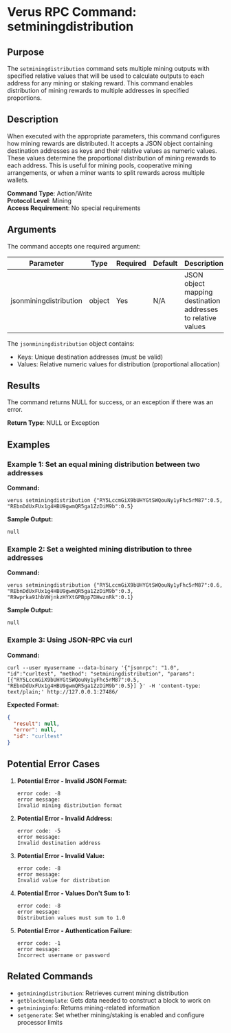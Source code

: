 # Verus RPC Command: setminingdistribution

## Purpose
The `setminingdistribution` command sets multiple mining outputs with specified relative values that will be used to calculate outputs to each address for any mining or staking reward. This command enables distribution of mining rewards to multiple addresses in specified proportions.

## Description
When executed with the appropriate parameters, this command configures how mining rewards are distributed. It accepts a JSON object containing destination addresses as keys and their relative values as numeric values. These values determine the proportional distribution of mining rewards to each address. This is useful for mining pools, cooperative mining arrangements, or when a miner wants to split rewards across multiple wallets.

**Command Type**: Action/Write  
**Protocol Level**: Mining  
**Access Requirement**: No special requirements

## Arguments
The command accepts one required argument:

| Parameter | Type | Required | Default | Description |
|-----------|------|----------|---------|-------------|
| jsonminingdistribution | object | Yes | N/A | JSON object mapping destination addresses to relative values |

The `jsonminingdistribution` object contains:
- Keys: Unique destination addresses (must be valid)
- Values: Relative numeric values for distribution (proportional allocation)

## Results
The command returns NULL for success, or an exception if there was an error.

**Return Type**: NULL or Exception

## Examples

### Example 1: Set an equal mining distribution between two addresses

**Command:**
```
verus setminingdistribution {"RY5LccmGiX9bUHYGtSWQouNy1yFhc5rM87":0.5, "REbnDdUxFUx1g4HBU9gwmQR5ga1ZzDiM9b":0.5}
```

**Sample Output:**
```
null
```

### Example 2: Set a weighted mining distribution to three addresses

**Command:**
```
verus setminingdistribution {"RY5LccmGiX9bUHYGtSWQouNy1yFhc5rM87":0.6, "REbnDdUxFUx1g4HBU9gwmQR5ga1ZzDiM9b":0.3, "R9wprka91hbVWjnkzHYXtGPBpp7DHwznRk":0.1}
```

**Sample Output:**
```
null
```

### Example 3: Using JSON-RPC via curl

**Command:**
```
curl --user myusername --data-binary '{"jsonrpc": "1.0", "id":"curltest", "method": "setminingdistribution", "params": [{"RY5LccmGiX9bUHYGtSWQouNy1yFhc5rM87":0.5, "REbnDdUxFUx1g4HBU9gwmQR5ga1ZzDiM9b":0.5}] }' -H 'content-type: text/plain;' http://127.0.0.1:27486/
```

**Expected Format:**
```json
{
  "result": null,
  "error": null,
  "id": "curltest"
}
```

## Potential Error Cases

1. **Potential Error - Invalid JSON Format:**
   ```
   error code: -8
   error message:
   Invalid mining distribution format
   ```

2. **Potential Error - Invalid Address:**
   ```
   error code: -5
   error message:
   Invalid destination address
   ```

3. **Potential Error - Invalid Value:**
   ```
   error code: -8
   error message:
   Invalid value for distribution
   ```

4. **Potential Error - Values Don't Sum to 1:**
   ```
   error code: -8
   error message:
   Distribution values must sum to 1.0
   ```

5. **Potential Error - Authentication Failure:**
   ```
   error code: -1
   error message:
   Incorrect username or password
   ```

## Related Commands
- `getminingdistribution`: Retrieves current mining distribution
- `getblocktemplate`: Gets data needed to construct a block to work on
- `getmininginfo`: Returns mining-related information
- `setgenerate`: Set whether mining/staking is enabled and configure processor limits

